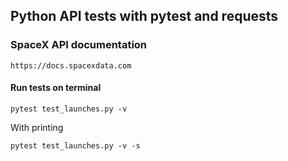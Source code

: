 ## Python API tests with pytest and requests

### SpaceX API documentation
```https://docs.spacexdata.com```

#### Run tests on terminal
```pytest test_launches.py -v```

With printing

```pytest test_launches.py -v -s```
